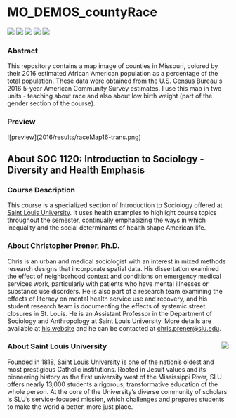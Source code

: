 # MO_DEMOS_countyRace

[![](https://img.shields.io/badge/extent-missouri-red.svg)](https://github.com/slu-soc1120/MO_DEMOS_countyRace/)
[![](https://img.shields.io/badge/category-census%20geography-orange.svg)](https://github.com/slu-soc1120/MO_DEMOS_countyRace/)
[![](https://img.shields.io/github/release/slu-soc1120/MO_DEMOS_countyRace.svg?label=version)](https://github.com/slu-soc1120/MO_DEMOS_countyRace/releases)
[![](https://img.shields.io/github/last-commit/slu-soc1120/MO_DEMOS_countyRace.svg)](https://github.com/slu-soc1120/MO_DEMOS_countyRace/commits/master)
[![](https://img.shields.io/github/repo-size/slu-soc1120/MO_DEMOS_countyRace.svg)](https://github.com/slu-soc1120/MO_DEMOS_countyRace/)

### Abstract
This repository contains a map image of counties in Missouri, colored by their 2016 estimated African American population as a percentage of the total population. These data were obtained from the U.S. Census Bureau's 2016 5-year American Community Survey estimates. I use this map in two units - teaching about race and also about low birth weight (part of the gender section of the course).

### Preview
<p> </p>
![preview](2016/results/raceMap16-trans.png)
<p> </p>

## About SOC 1120: Introduction to Sociology - Diversity and Health Emphasis
### Course Description
This course is a specialized section of Introduction to Sociology offered at [Saint Louis University](http://wwww.slu.edu). It uses health examples to highlight course topics throughout the semester, continually emphasizing the ways in which inequality and the social determinants of health shape American life.

### About Christopher Prener, Ph.D.
Chris is an urban and medical sociologist with an interest in mixed methods research designs that incorporate spatial data. His dissertation examined the effect of neighborhood context and conditions on emergency medical services work, particularly with patients who have mental illnesses or substance use disorders. He is also part of a research team examining the effects of literacy on mental health service use and recovery, and his student research team is documenting the effects of systemic street closures in St. Louis. He is an Assistant Professor in the Department of Sociology and Anthropology at Saint Louis University. More details are available at [his website](https://chris-prener.github.io) and he can be contacted at [chris.prener@slu.edu](mailto:chris.prener@slu.edu).

### About Saint Louis University <img src="https://slu-soc5650.github.io/images/sluLogo.png" align="right" />
Founded in 1818, [Saint Louis University](http://wwww.slu.edu) is one of the nation’s oldest and most prestigious Catholic institutions. Rooted in Jesuit values and its pioneering history as the first university west of the Mississippi River, SLU offers nearly 13,000 students a rigorous, transformative education of the whole person. At the core of the University’s diverse community of scholars is SLU’s service-focused mission, which challenges and prepares students to make the world a better, more just place.
